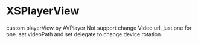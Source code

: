 # XSPlayerView
custom playerView by AVPlayer
Not support change Video url, just one for one. set videoPath and set delegate to change device rotation.
